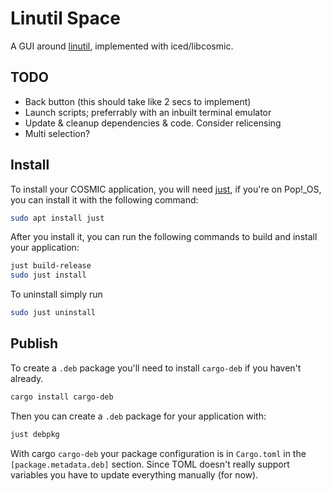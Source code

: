 # Linutil Space

A GUI around [linutil](https://github.com/ChrisTitusTech/linutil), implemented with iced/libcosmic.

## TODO

- Back button (this should take like 2 secs to implement)
- Launch scripts; preferrably with an inbuilt terminal emulator
- Update & cleanup dependencies & code. Consider relicensing
- Multi selection?


## Install

To install your COSMIC application, you will need [just](https://github.com/casey/just), if you're on Pop!\_OS, you can install it with the following command:

```sh
sudo apt install just
```

After you install it, you can run the following commands to build and install your application:

```sh
just build-release
sudo just install
```

To uninstall simply run

```sh
sudo just uninstall
```

## Publish

To create a `.deb` package you'll need to install `cargo-deb` if you haven't already.
```sh
cargo install cargo-deb
```

Then you can create a `.deb` package for your application with:
```sh
just debpkg
```

With cargo `cargo-deb` your package configuration is in `Cargo.toml` in the `[package.metadata.deb]` section.
Since TOML doesn't really support variables you have to update everything manually (for now).
